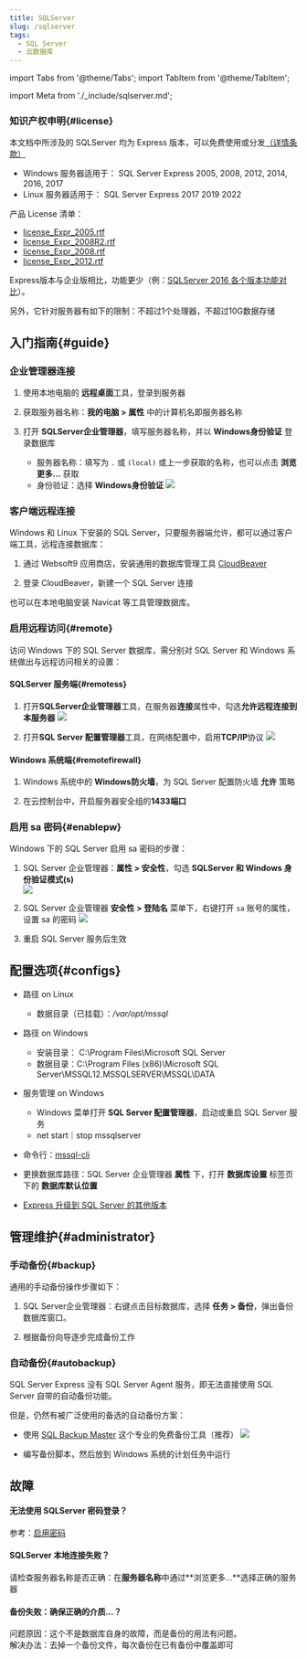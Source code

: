 ```yaml
---
title: SQLServer
slug: /sqlserver
tags:
  - SQL Server
  - 云数据库
---
```


import Tabs from '@theme/Tabs';
import TabItem from '@theme/TabItem';

import Meta from './_include/sqlserver.md';

<Meta name="meta" />

### 知识产权申明{#license}

本文档中所涉及的 SQLServer 均为 Express 版本，可以免费使用或分发[（详情条款）](https://www.microsoft.com/zh-cn/download/details.aspx?id=29693)

- Windows 服务器适用于： SQL Server Express 2005, 2008, 2012, 2014, 2016, 2017
- Linux 服务器适用于： SQL Server Express 2017 2019 2022

产品 License 清单： 

* [license_Expr_2005.rtf](./assets/sqlserver/license_Expr_2005.rtf)
* [license_Expr_2008R2.rtf](./assets/sqlserver/license_Expr_2008R2.rtf)
* [license_Expr_2008.rtf](./assets/sqlserver/license_Expr_2008.rtf)
* [license_Expr_2012.rtf](./assets/sqlserver/license_Expr_2012.rtf)

Express版本与企业版相比，功能更少（例：[SQLServer 2016 各个版本功能对比](https://docs.microsoft.com/zh-cn/sql/sql-server/editions-and-components-of-sql-server-2016?view=sql-server-ver15#Cross-BoxScaleLimits)）。  

另外，它针对服务器有如下的限制：不超过1个处理器，不超过10G数据存储

## 入门指南{#guide}

### 企业管理器连接

1. 使用本地电脑的 **远程桌面**工具，登录到服务器 
2. 获取服务器名称：**我的电脑 > 属性** 中的计算机名即服务器名称
3. 打开 **SQLServer企业管理器**，填写服务器名称，并以 **Windows身份验证** 登录数据库  

   - 服务器名称：填写为 `.` 或 `(local)` 或上一步获取的名称，也可以点击 **浏览更多...** 获取
   - 身份验证：选择 **Windows身份验证**
     ![](./assets/sqlserver-getsqlserver-websoft9.png)

### 客户端远程连接

Windows 和 Linux 下安装的 SQL Server，只要服务器端允许，都可以通过客户端工具，远程连接数据库：

1. 通过 Websoft9 应用商店，安装通用的数据库管理工具 [CloudBeaver](./cloudbeaver)

2. 登录 CloudBeaver，新建一个 SQL Server 连接

也可以在本地电脑安装 Navicat 等工具管理数据库。  

### 启用远程访问{#remote}

访问 Windows 下的 SQL Server 数据库，需分别对 SQL Server 和 Windows 系统做出与远程访问相关的设置： 

#### SQLServer 服务端{#remotess}

1. 打开**SQLServer企业管理器**工具，在服务器**连接**属性中，勾选**允许远程连接到本服务器**
   ![](./assets/sqlserver-remote1-websoft9.png)
   
2. 打开**SQL Server 配置管理器**工具，在网络配置中，启用**TCP/IP**协议
   ![](./assets/sqlserver-remote2-websoft9.png)

#### Windows 系统端{#remotefirewall}
   
1. Windows 系统中的 **Windows防火墙**，为 SQL Server 配置防火墙 **允许** 策略  

2. 在云控制台中，开启服务器安全组的**1433端口**  

### 启用 sa 密码{#enablepw}

Windows 下的 SQL Server 启用 sa 密码的步骤：

1. SQL Server 企业管理器：**属性 > 安全性**，勾选 **SQLServer 和 Windows 身份验证模式(s)**  
   ![](./assets/sqlserver-winlogin-pw1-websoft9.png)

2. SQL Server 企业管理器 **安全性 > 登陆名** 菜单下，右键打开 `sa` 账号的属性，设置 sa 的密码
   ![](./assets/sqlserver-winlogin-pw2-websoft9.png)

3. 重启 SQL Server 服务后生效


## 配置选项{#configs}

- 路径 on Linux

  - 数据目录（已挂载）：*/var/opt/mssql*

- 路径 on Windows

   * 安装目录： C:\Program Files\Microsoft SQL Server
   * 数据目录：C:\Program Files (x86)\Microsoft SQL Server\MSSQL12.MSSQLSERVER\MSSQL\DATA

- 服务管理 on Windows

  - Windows 菜单打开 **SQL Server 配置管理器**，启动或重启 SQL Server 服务
  -  net start｜stop mssqlserver

- 命令行：[mssql-cli](https://docs.microsoft.com/en-us/sql/tools/mssql-cli)

- 更换数据库路径：SQL Server 企业管理器 **属性** 下，打开 **数据库设置** 标签页下的 **数据库默认位置**

- [Express 升级到 SQL Server 的其他版本](https://docs.microsoft.com/zh-cn/sql/database-engine/install-windows/upgrade-to-a-different-edition-of-sql-server-setup?view=sql-server-ver15)


## 管理维护{#administrator}

### 手动备份{#backup}

通用的手动备份操作步骤如下：

1. SQL Server企业管理器：右键点击目标数据库，选择 **任务 > 备份**，弹出备份数据库窗口。 

2. 根据备份向导逐步完成备份工作

### 自动备份{#autobackup}

SQL Server Express 没有 SQL Server Agent 服务，即无法直接使用 SQL Server 自带的自动备份功能。  

但是，仍然有被广泛使用的备选的自动备份方案：

- 使用 [SQL Backup Master](https://www.sqlbackupmaster.com/) 这个专业的免费备份工具（推荐）
  ![](./assets/sqlserver-sqlbackupmaster-websoft9.png)

- 编写备份脚本，然后放到 Windows 系统的计划任务中运行


## 故障

#### 无法使用 SQLServer 密码登录？

参考：[启用密码](#enablepw)

#### SQLServer 本地连接失败？

请检查服务器名称是否正确：在**服务器名称**中通过**浏览更多...**选择正确的服务器

#### 备份失败：确保正确的介质...？

问题原因：这个不是数据库自身的故障，而是备份的用法有问题。  
解决办法：去掉一个备份文件，每次备份在已有备份中覆盖即可
